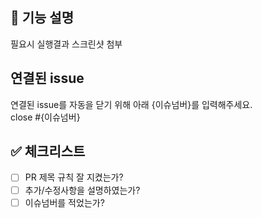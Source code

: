 ## 📢 기능 설명

필요시 실행결과 스크린샷 첨부
<br>

## 연결된 issue

연결된 issue를 자동을 닫기 위해 아래 {이슈넘버}를 입력해주세요. <br>
close #{이슈넘버}
<br>

## ✅ 체크리스트

- [ ] PR 제목 규칙 잘 지켰는가?
- [ ] 추가/수정사항을 설명하였는가?
- [ ] 이슈넘버를 적었는가?